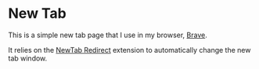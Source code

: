 # New Tab

This is a simple new tab page that I use in my browser, [Brave](https://brave.com).

It relies on the [NewTab Redirect](https://github.com/jimschubert/NewTab-Redirect) extension to automatically change the new tab window.
